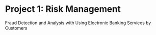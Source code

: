 # Project 1: Risk Management
Fraud Detection and Analysis with Using Electronic Banking Services by Customers
